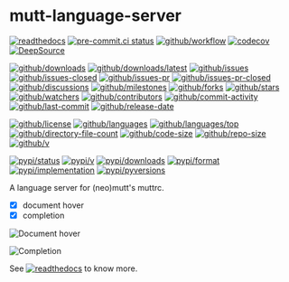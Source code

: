 # mutt-language-server

[![readthedocs](https://shields.io/readthedocs/mutt-language-server)](https://mutt-language-server.readthedocs.io)
[![pre-commit.ci status](https://results.pre-commit.ci/badge/github/Freed-Wu/mutt-language-server/main.svg)](https://results.pre-commit.ci/latest/github/Freed-Wu/mutt-language-server/main)
[![github/workflow](https://github.com/Freed-Wu/mutt-language-server/actions/workflows/main.yml/badge.svg)](https://github.com/Freed-Wu/mutt-language-server/actions)
[![codecov](https://codecov.io/gh/Freed-Wu/mutt-language-server/branch/main/graph/badge.svg)](https://codecov.io/gh/Freed-Wu/mutt-language-server)
[![DeepSource](https://deepsource.io/gh/Freed-Wu/mutt-language-server.svg/?show_trend=true)](https://deepsource.io/gh/Freed-Wu/mutt-language-server)

[![github/downloads](https://shields.io/github/downloads/Freed-Wu/mutt-language-server/total)](https://github.com/Freed-Wu/mutt-language-server/releases)
[![github/downloads/latest](https://shields.io/github/downloads/Freed-Wu/mutt-language-server/latest/total)](https://github.com/Freed-Wu/mutt-language-server/releases/latest)
[![github/issues](https://shields.io/github/issues/Freed-Wu/mutt-language-server)](https://github.com/Freed-Wu/mutt-language-server/issues)
[![github/issues-closed](https://shields.io/github/issues-closed/Freed-Wu/mutt-language-server)](https://github.com/Freed-Wu/mutt-language-server/issues?q=is%3Aissue+is%3Aclosed)
[![github/issues-pr](https://shields.io/github/issues-pr/Freed-Wu/mutt-language-server)](https://github.com/Freed-Wu/mutt-language-server/pulls)
[![github/issues-pr-closed](https://shields.io/github/issues-pr-closed/Freed-Wu/mutt-language-server)](https://github.com/Freed-Wu/mutt-language-server/pulls?q=is%3Apr+is%3Aclosed)
[![github/discussions](https://shields.io/github/discussions/Freed-Wu/mutt-language-server)](https://github.com/Freed-Wu/mutt-language-server/discussions)
[![github/milestones](https://shields.io/github/milestones/all/Freed-Wu/mutt-language-server)](https://github.com/Freed-Wu/mutt-language-server/milestones)
[![github/forks](https://shields.io/github/forks/Freed-Wu/mutt-language-server)](https://github.com/Freed-Wu/mutt-language-server/network/members)
[![github/stars](https://shields.io/github/stars/Freed-Wu/mutt-language-server)](https://github.com/Freed-Wu/mutt-language-server/stargazers)
[![github/watchers](https://shields.io/github/watchers/Freed-Wu/mutt-language-server)](https://github.com/Freed-Wu/mutt-language-server/watchers)
[![github/contributors](https://shields.io/github/contributors/Freed-Wu/mutt-language-server)](https://github.com/Freed-Wu/mutt-language-server/graphs/contributors)
[![github/commit-activity](https://shields.io/github/commit-activity/w/Freed-Wu/mutt-language-server)](https://github.com/Freed-Wu/mutt-language-server/graphs/commit-activity)
[![github/last-commit](https://shields.io/github/last-commit/Freed-Wu/mutt-language-server)](https://github.com/Freed-Wu/mutt-language-server/commits)
[![github/release-date](https://shields.io/github/release-date/Freed-Wu/mutt-language-server)](https://github.com/Freed-Wu/mutt-language-server/releases/latest)

[![github/license](https://shields.io/github/license/Freed-Wu/mutt-language-server)](https://github.com/Freed-Wu/mutt-language-server/blob/main/LICENSE)
[![github/languages](https://shields.io/github/languages/count/Freed-Wu/mutt-language-server)](https://github.com/Freed-Wu/mutt-language-server)
[![github/languages/top](https://shields.io/github/languages/top/Freed-Wu/mutt-language-server)](https://github.com/Freed-Wu/mutt-language-server)
[![github/directory-file-count](https://shields.io/github/directory-file-count/Freed-Wu/mutt-language-server)](https://github.com/Freed-Wu/mutt-language-server)
[![github/code-size](https://shields.io/github/languages/code-size/Freed-Wu/mutt-language-server)](https://github.com/Freed-Wu/mutt-language-server)
[![github/repo-size](https://shields.io/github/repo-size/Freed-Wu/mutt-language-server)](https://github.com/Freed-Wu/mutt-language-server)
[![github/v](https://shields.io/github/v/release/Freed-Wu/mutt-language-server)](https://github.com/Freed-Wu/mutt-language-server)

[![pypi/status](https://shields.io/pypi/status/mutt-language-server)](https://pypi.org/project/mutt-language-server/#description)
[![pypi/v](https://shields.io/pypi/v/mutt-language-server)](https://pypi.org/project/mutt-language-server/#history)
[![pypi/downloads](https://shields.io/pypi/dd/mutt-language-server)](https://pypi.org/project/mutt-language-server/#files)
[![pypi/format](https://shields.io/pypi/format/mutt-language-server)](https://pypi.org/project/mutt-language-server/#files)
[![pypi/implementation](https://shields.io/pypi/implementation/mutt-language-server)](https://pypi.org/project/mutt-language-server/#files)
[![pypi/pyversions](https://shields.io/pypi/pyversions/mutt-language-server)](https://pypi.org/project/mutt-language-server/#files)

A language server for (neo)mutt's muttrc.

- [x] document hover
- [x] completion

![Document hover](https://github.com/Freed-Wu/mutt-language-server/assets/32936898/e8da8c8b-62e6-403a-b8d2-ef5dee29a480)

![Completion](https://github.com/Freed-Wu/mutt-language-server/assets/32936898/7bfe3145-775d-4767-8d0e-e7b082e39d2e)

See
[![readthedocs](https://shields.io/readthedocs/mutt-language-server)](https://mutt-language-server.readthedocs.io)
to know more.
